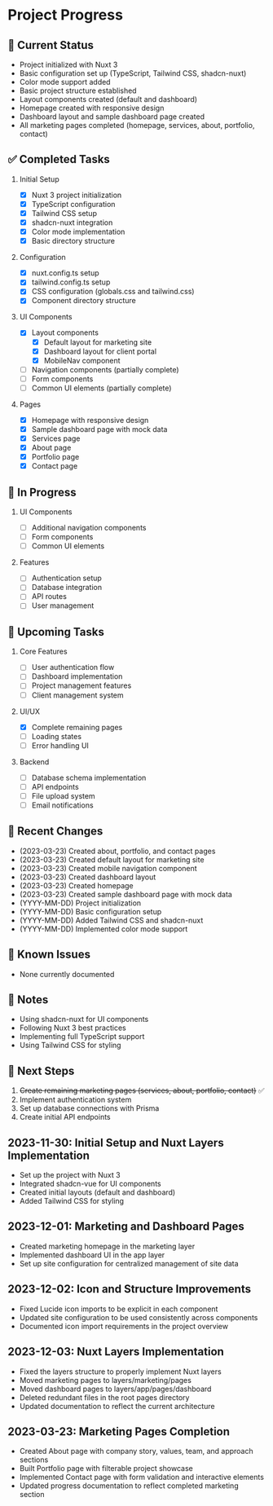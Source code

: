 # Project Progress

## 🎯 Current Status

- Project initialized with Nuxt 3
- Basic configuration set up (TypeScript, Tailwind CSS, shadcn-nuxt)
- Color mode support added
- Basic project structure established
- Layout components created (default and dashboard)
- Homepage created with responsive design
- Dashboard layout and sample dashboard page created
- All marketing pages completed (homepage, services, about, portfolio, contact)

## ✅ Completed Tasks

1. Initial Setup

   - [x] Nuxt 3 project initialization
   - [x] TypeScript configuration
   - [x] Tailwind CSS setup
   - [x] shadcn-nuxt integration
   - [x] Color mode implementation
   - [x] Basic directory structure

2. Configuration

   - [x] nuxt.config.ts setup
   - [x] tailwind.config.ts setup
   - [x] CSS configuration (globals.css and tailwind.css)
   - [x] Component directory structure

3. UI Components

   - [x] Layout components
     - [x] Default layout for marketing site
     - [x] Dashboard layout for client portal
     - [x] MobileNav component
   - [ ] Navigation components (partially complete)
   - [ ] Form components
   - [ ] Common UI elements (partially complete)

4. Pages
   - [x] Homepage with responsive design
   - [x] Sample dashboard page with mock data
   - [x] Services page
   - [x] About page
   - [x] Portfolio page
   - [x] Contact page

## 🚧 In Progress

1. UI Components

   - [ ] Additional navigation components
   - [ ] Form components
   - [ ] Common UI elements

2. Features
   - [ ] Authentication setup
   - [ ] Database integration
   - [ ] API routes
   - [ ] User management

## 📅 Upcoming Tasks

1. Core Features

   - [ ] User authentication flow
   - [ ] Dashboard implementation
   - [ ] Project management features
   - [ ] Client management system

2. UI/UX

   - [x] Complete remaining pages
   - [ ] Loading states
   - [ ] Error handling UI

3. Backend
   - [ ] Database schema implementation
   - [ ] API endpoints
   - [ ] File upload system
   - [ ] Email notifications

## 🔄 Recent Changes

- (2023-03-23) Created about, portfolio, and contact pages
- (2023-03-23) Created default layout for marketing site
- (2023-03-23) Created mobile navigation component
- (2023-03-23) Created dashboard layout
- (2023-03-23) Created homepage
- (2023-03-23) Created sample dashboard page with mock data
- (YYYY-MM-DD) Project initialization
- (YYYY-MM-DD) Basic configuration setup
- (YYYY-MM-DD) Added Tailwind CSS and shadcn-nuxt
- (YYYY-MM-DD) Implemented color mode support

## 🐛 Known Issues

- None currently documented

## 📝 Notes

- Using shadcn-nuxt for UI components
- Following Nuxt 3 best practices
- Implementing full TypeScript support
- Using Tailwind CSS for styling

## 🎯 Next Steps

1. ~~Create remaining marketing pages (services, about, portfolio, contact)~~ ✅
2. Implement authentication system
3. Set up database connections with Prisma
4. Create initial API endpoints

## 2023-11-30: Initial Setup and Nuxt Layers Implementation

- Set up the project with Nuxt 3
- Integrated shadcn-vue for UI components
- Created initial layouts (default and dashboard)
- Added Tailwind CSS for styling

## 2023-12-01: Marketing and Dashboard Pages

- Created marketing homepage in the marketing layer
- Implemented dashboard UI in the app layer
- Set up site configuration for centralized management of site data

## 2023-12-02: Icon and Structure Improvements

- Fixed Lucide icon imports to be explicit in each component
- Updated site configuration to be used consistently across components
- Documented icon import requirements in the project overview

## 2023-12-03: Nuxt Layers Implementation

- Fixed the layers structure to properly implement Nuxt layers
- Moved marketing pages to layers/marketing/pages
- Moved dashboard pages to layers/app/pages/dashboard
- Deleted redundant files in the root pages directory
- Updated documentation to reflect the current architecture

## 2023-03-23: Marketing Pages Completion

- Created About page with company story, values, team, and approach sections
- Built Portfolio page with filterable project showcase
- Implemented Contact page with form validation and interactive elements
- Updated progress documentation to reflect completed marketing section
